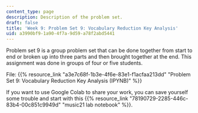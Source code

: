 ```yaml
---
content_type: page
description: Description of the problem set.
draft: false
title: 'Week 9: Problem Set 9: Vocabulary Reduction Key Analysis'
uid: a3990bf9-1a90-4f7a-9d59-a78f2abd5441
---
```

Problem set 9 is a group problem set that can be done together from start to end or broken up into three parts and then brought together at the end. This assignment was done in groups of four or five students.

File: {{% resource_link "a3e7c68f-1b3e-4f6e-83e1-f1acfaa213dd" "Problem Set 9: Vocabulary Reduction Key Analysis (IPYNB)" %}}

If you want to use Google Colab to share your work, you can save yourself some trouble and start with this {{% resource_link "78190729-2285-446c-83b4-00c851c9949d" "music21 lab notebook" %}}.